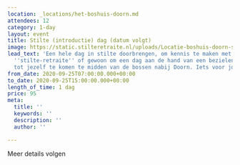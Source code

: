 ```yaml
---
location: _locations/het-boshuis-doorn.md
attendees: 12
category: 1-day
layout: event
title: Stilte (introductie) dag (datum volgt)
image: https://static.stilteretraite.nl/uploads/Locatie-boshuis-doorn-stilte dag.jpg
lead_text: 'Een hele dag in stilte doorbrengen, om kennis te maken met het concept
  ''stilte-retraite'' of gewoon om een dag aan de hand van een bezielend programma
  tot jezelf te komen te midden van de bossen nabij Doorn. Iets voor jou? '
from_date: 2020-09-25T07:00:00.000+00:00
to_date: 2020-09-25T15:00:00.000+00:00
length_of_time: 1 dag
price: 95
meta:
  title: ''
  keywords: ''
  description: ''
  author: ''

---
```

Meer details volgen